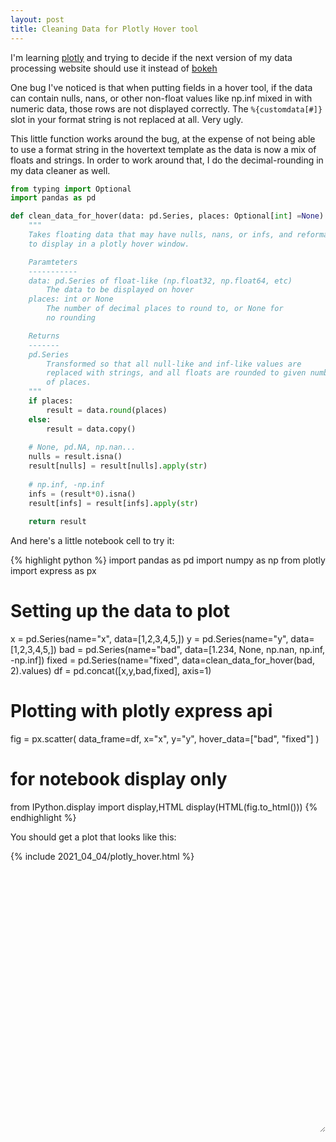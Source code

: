 ```yaml
---
layout: post
title: Cleaning Data for Plotly Hover tool
---
```


I'm learning [plotly](https://plotly.com/python/) 
and trying to decide if the next version of my data processing
website should use it instead of [bokeh](https://bokeh.org/)

One bug I've noticed is that when putting fields in a hover tool,
if the data can contain nulls, nans, or other non-float values
like np.inf mixed in with numeric data, those rows are not 
displayed correctly. The `%{customdata[#]}` slot in your
format string is not replaced at all. Very ugly.

This little function works around the bug, at the expense of
not being able to
use a format string in the hovertext template as the
data is now a mix of floats and strings. In order to work
around that, I do the decimal-rounding in my data cleaner
as well.

```python
from typing import Optional
import pandas as pd

def clean_data_for_hover(data: pd.Series, places: Optional[int] =None) -> pd.Series:
    """
    Takes floating data that may have nulls, nans, or infs, and reformats
    to display in a plotly hover window.

    Paramteters
    -----------
    data: pd.Series of float-like (np.float32, np.float64, etc)
        The data to be displayed on hover
    places: int or None 
        The number of decimal places to round to, or None for
        no rounding

    Returns
    -------
    pd.Series
        Transformed so that all null-like and inf-like values are
        replaced with strings, and all floats are rounded to given number
        of places.
    """
    if places:
        result = data.round(places)
    else:
        result = data.copy()
        
    # None, pd.NA, np.nan...
    nulls = result.isna()
    result[nulls] = result[nulls].apply(str)
    
    # np.inf, -np.inf
    infs = (result*0).isna()
    result[infs] = result[infs].apply(str)
    
    return result
```

And here's a little notebook cell to try it:

{% highlight python %}
import pandas as pd
import numpy as np
from plotly import express as px

# Setting up the data to plot
x = pd.Series(name="x", data=[1,2,3,4,5,])
y = pd.Series(name="y", data=[1,2,3,4,5,])
bad = pd.Series(name="bad", data=[1.234, None, np.nan, np.inf, -np.inf])
fixed = pd.Series(name="fixed", data=clean_data_for_hover(bad, 2).values)
df = pd.concat([x,y,bad,fixed], axis=1)

# Plotting with plotly express api
fig = px.scatter(
     data_frame=df,
     x="x",
     y="y",
     hover_data=["bad", "fixed"]
)

# for notebook display only
from IPython.display import display,HTML
display(HTML(fig.to_html()))
{% endhighlight %}

You should get a plot that looks like this:

<div style="width: 100%; height: 450px; resize:both; overflow:auto">
{% include 2021_04_04/plotly_hover.html  %}
</div>